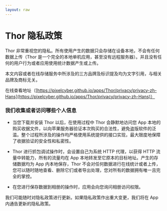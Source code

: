 ```yaml
---
layout: raw
---
```


# Thor 隐私政策

Thor 非常重视您的隐私。所有使用产生的数据只会存储在设备本地，不会有任何数据上传（Thor 是一个完全的本地单机应用，甚至没有远程服务器）。并且没有任何的用户行为或者应用使用统计数据产生或上传。


本文内容或者在线存储服务中所涉及的三方品牌及标识提及均为文字引用，与相关品牌及商标无关。

在线查看地址（[https://pixelcyber.github.io/apps/Thor/privacy/privacy-zh-Hans](https://pixelcyber.github.io/apps/Thor/privacy/privacy-zh-Hans)）


### 我们收集或者访问哪些个人信息

- 当您下载并安装 Thor 以后，在使用过程中 Thor 会静默地访问您 App 本地的购买收据文件，以向苹果服务器验证本次购买的合法性，避免盗版软件的泛滥。整个过程所涉及的操作均严格使用系统提供的接口实现，最大限度地保障了收据验证的安全性和私密性。

- Thor 进行抓包调试操作时，会设置自己为系统 HTTP 代理，以获得 HTTP 流量中转能力，所有的流量均在 App 本地转发至它原本的目标地址。产生的存储数据均为 App 内本地保存，Thor 不会对任何数据进行在线统计或者上传，您可以随时随地查看、删除它们或者导出处理，您对所有的数据拥有唯一且完全的掌控。

- 在您进行保存数据到相册的操作时，应用会向您询问相册访问权限。


我们可能随时对隐私政策进行更新。如果隐私政策作出重大变更，我们将在 App 内通告更新的隐私政策。